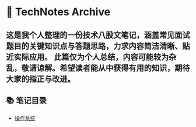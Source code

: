 # 🔖 TechNotes Archive
这是我个人整理的一份技术八股文笔记，涵盖常见面试题目的关键知识点与答题思路，力求内容简洁清晰、贴近实际应用。
此篇仅为个人总结，内容可能较为杂乱，敬请谅解。希望读者能从中获得有用的知识，期待大家的指正与改进。
---
## 📚 笔记目录
- [操作系统](./notes/操作系统.md)
